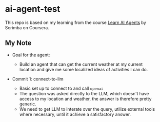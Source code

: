 # ai-agent-test

This repo is based on my learning from the course [Learn AI Agents](https://www.coursera.org/learn/learn-ai-agents/home/welcome) by Scrimba on Coursera. 


## My Note


* Goal for the agent:
    * Build an agent that can get the current weather at my current location and give me some localized ideas of activities I can do.

* Commit 1: connect-to-llm
    * Basic set up to connect to and call `openai`
    * The question was asked directly to the LLM, which doesn't have access to my location and weather, the answer is therefore pretty generic.
    * We need to get LLM to interate over the query, utilize external tools where necessary, until it achieve a satisfactory answer.